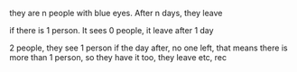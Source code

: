 they are n people with blue eyes. After n days, they leave

if there is 1 person.
It sees 0 people, 
it leave after 1 day

2 people,
they see 1 person
if the day after, no one left, that means there is more than 1 person, so they have it too, they leave
etc, rec
